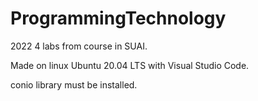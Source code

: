 # ProgrammingTechnology

2022
4 labs from course in SUAI.

Made on linux Ubuntu 20.04 LTS with Visual Studio Code.

conio library must be installed.
